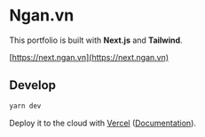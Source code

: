 # Ngan.vn 

This portfolio is built with **Next.js** and **Tailwind**. 

[https://next.ngan.vn](https://next.ngan.vn)

## Develop


```bash
yarn dev
```

Deploy it to the cloud with [Vercel](https://vercel.com/new?utm_source=github&utm_medium=readme&utm_campaign=ngan.vn) ([Documentation](https://nextjs.org/docs/deployment)).
